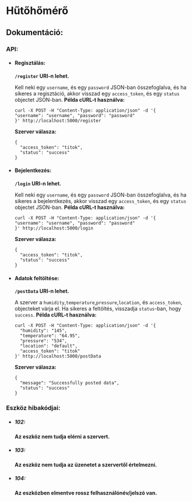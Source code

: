 # Hűtőhőmérő

## Dokumentáció:
### API:
 - #### **Regisztálás:** 
	**```/register``` URI-n lehet.**
  
	Kell neki egy ```username```, és egy ```password``` JSON-ban összefoglalva, és ha sikeres a regisztáció, akkor visszad egy ```access_token```, és egy ```status``` objectet JSON-ban.
	**Példa cURL-t használva:**
	```
	curl -X POST -H "Content-Type: application/json" -d '{
	"username": "username", "password": "password"
	}' http://localhost:5000/register
	```
	**Szerver válasza:**
	```
	{
	  "access_token": "titok",
	  "status": "success"
	}
	```
- #### **Bejelentkezés:** 
  **```/login``` URI-n lehet.**
  
  Kell neki egy ```username```, és egy ```password``` JSON-ban összefoglalva, és ha sikeres a bejelentkezés, akkor visszad egy ```access_token```, és egy ```status``` objectet JSON-ban.
**Példa cURL-t használva:**
	```
	curl -X POST -H "Content-Type: application/json" -d '{
	"username": "username", "password": "password"
	}' http://localhost:5000/login
	```
	**Szerver válasza:**
	```
	{
	  "access_token": "titok",
	  "status": "success"
	}
	```

  
- #### **Adatok feltöltése:** 
  **```/postData``` URI-n lehet.**
  
  A szerver a ```humidity```,```temperature```,```pressure```,```location```, és ```access_token```, objecteket várja el.
  Ha sikeres a feltöltés, visszadja ```status```-ban, hogy ```success```.
**Példa cURL-t használva:**
	```
	curl -X POST -H "Content-Type: application/json" -d '{
	  "humidity": "145",
	  "temperature": "64.95",
	  "pressure": "534",
	  "location": "default",
	  "access_token": "titok"
	}' http://localhost:5000/postData
	```
	**Szerver válasza:**
	```
	{
	  "message": "Successfully posted data",
	  "status": "success"
	}
	```

### Eszköz hibakódjai:
 - ##### **102:**
    **Az eszköz nem tudja elérni a szervert.**
    
 - ##### **103:**
    **Az eszköz nem tudja az üzenetet a szervertől értelmezni.**
    
 - ##### **104:**
    **Az eszközben elmentve rossz felhasználónév/jelszó van.**
    
